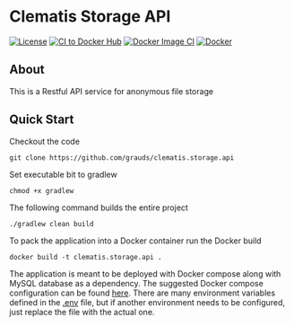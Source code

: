 # Clematis Storage API 
  
[![License](https://img.shields.io/badge/License-GPLv2%202.0-blue.svg)](https://www.gnu.org/licenses/gpl-3.0.html)
[![CI to Docker Hub](https://github.com/grauds/clematis.storage.api/actions/workflows/CI_to_Docker_Hub.yml/badge.svg)](https://github.com/grauds/clematis.storage.api/actions/workflows/CI_to_Docker_Hub.yml)
[![Docker Image CI](https://github.com/grauds/clematis.storage.api/actions/workflows/docker-image.yml/badge.svg)](https://github.com/grauds/clematis.storage.api/actions/workflows/docker-image.yml)
[![Docker](https://github.com/grauds/clematis.storage.api/actions/workflows/docker-publish.yml/badge.svg)](https://github.com/grauds/clematis.storage.api/actions/workflows/docker-publish.yml)


## About

This is a Restful API service for anonymous file storage 

## Quick Start

Checkout the code
```
git clone https://github.com/grauds/clematis.storage.api
```                                                            

Set executable bit to gradlew
```
chmod +x gradlew
```

The following command builds the entire project
```
./gradlew clean build
```

To pack the application into a Docker container run the Docker build
```
docker build -t clematis.storage.api .
```
The application is meant to be deployed with Docker compose along with MySQL database as a dependency. The suggested Docker compose configuration can be found [here](https://github.com/grauds/clematis.storage.api/blob/master/jenkins/docker-compose.yml). There are many environment variables defined in the [.env](https://github.com/grauds/money.tracker.api/blob/master/jenkins/.env) file, but if another environment needs to be configured, just replace the file with the actual one.

